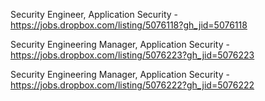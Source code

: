 Security Engineer, Application Security - https://jobs.dropbox.com/listing/5076118?gh_jid=5076118

Security Engineering Manager, Application Security - https://jobs.dropbox.com/listing/5076223?gh_jid=5076223

Security Engineering Manager, Application Security - https://jobs.dropbox.com/listing/5076222?gh_jid=5076222

